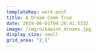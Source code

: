 ```yaml
---
templateKey: work-post
title: A Dream Come True
date: 2019-06-01T04:26:41.533Z
image: /img/nikawinn_dreams.jpg
display_size: small
grid_area: "2_1"
---
```

